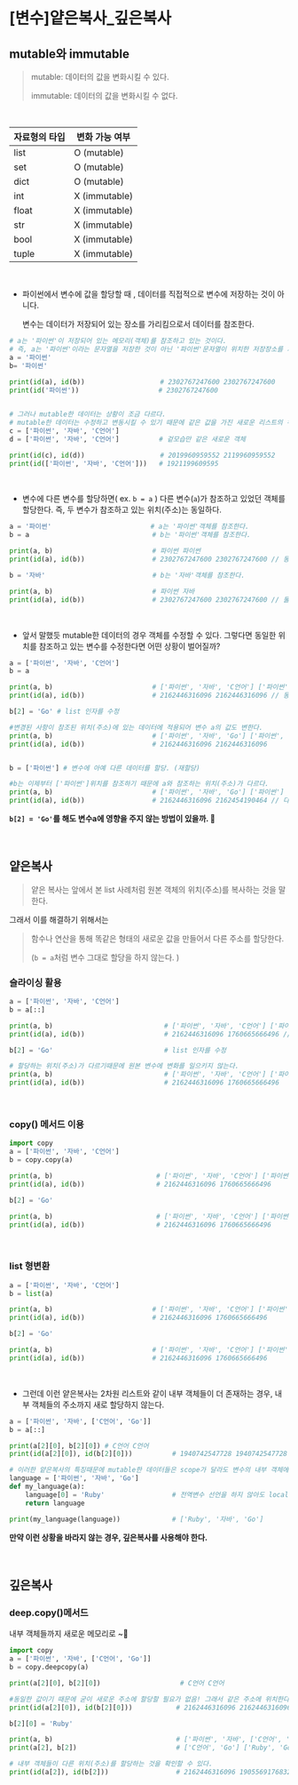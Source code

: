 # [변수]얕은복사_깊은복사

## mutable와  immutable

> mutable: 데이터의 값을 변화시킬 수 있다.
>
> immutable: 데이터의 값을 변화시킬 수 없다. 

<br>

| 자료형의 타입 | 변화 가능 여부 |
| ------------- | -------------- |
| list          | O (mutable)    |
| set           | O (mutable)    |
| dict          | O (mutable)    |
| int           | X (immutable)  |
| float         | X (immutable)  |
| str           | X (immutable)  |
| bool          | X (immutable)  |
| tuple         | X (immutable)  |

<br>

- 파이썬에서 변수에 값을 할당할 때 , 데이터를 직접적으로 변수에 저장하는 것이 아니다.

  변수는 데이터가 저장되어 있는 장소를 가리킴으로서 데이터를 참조한다. 

```python
# a는 '파이썬'이 저장되어 있는 메모리(객체)를 참조하고 있는 것이다. 
# 즉, a는 '파이썬'이라는 문자열을 저장한 것이 아닌 '파이썬'문자열이 위치한 저장장소를 가리키고 있다. 
a = '파이썬' 
b= '파이썬'
    
print(id(a), id(b))                   # 2302767247600 2302767247600
print(id('파이썬'))                    # 2302767247600


# 그러나 mutable한 데이터는 상황이 조금 다르다. 
# mutable한 데이터는 수정하고 변동시킬 수 있기 때문에 같은 값을 가진 새로운 리스트의 위치(주소)를 가르킨다. 
c = ['파이썬', '자바', 'C언어'] 
d = ['파이썬', '자바', 'C언어']          # 겉모습만 같은 새로운 객체 

print(id(c), id(d))                   # 2019960959552 2119960959552 
print(id(['파이썬', '자바', 'C언어']))   # 1921199609595
```

<br>

- 변수에 다른 변수를 할당하면( ex. `b = a` ) 다른 변수(`a`)가 참조하고 있었던 객체를 할당한다. 
  즉, 두 변수가 참조하고 있는 위치(주소)는 동일하다.  

```python
a = '파이썬'                         # a는 '파이썬'객체를 참조한다.
b = a                               # b는 '파이썬'객체를 참조한다. 

print(a, b)                         # 파이썬 파이썬
print(id(a), id(b))                 # 2302767247600 2302767247600 // 동일한 위치(주소)를 참조

b = '자바'                           # b는 '자바'객체를 참조한다.

print(a, b)                         # 파이썬 자바
print(id(a), id(b))                 # 2302767247600 2302767247600 // 둘이 다른 위치(주소)를 참조 

```

<br>

- 앞서 말했듯 mutable한 데이터의 경우 객체를 수정할 수 있다. 
  그렇다면 동일한 위치를 참조하고 있는 변수를 수정한다면 어떤 상황이 벌어질까?

```python
a = ['파이썬', '자바', 'C언어']
b = a

print(a, b)                         # ['파이썬', '자바', 'C언어'] ['파이썬', '자바', 'C언어']
print(id(a), id(b))                 # 2162446316096 2162446316096 // 동일한 위치(주소)를 참조

b[2] = 'Go' # list 인자를 수정 

#변경된 사항이 참조된 위치(주소)에 있는 데이터에 적용되어 변수 a의 값도 변한다. 
print(a, b)                         # ['파이썬', '자바', 'Go'] ['파이썬', '자바', 'Go'] 
print(id(a), id(b))                 # 2162446316096 2162446316096


b = ['파이썬'] # 변수에 아예 다른 데이터를 할당. (재할당)

#b는 이제부터 ['파이썬']위치를 참조하기 때문에 a와 참조하는 위치(주소)가 다르다. 
print(a, b)                         # ['파이썬', '자바', 'Go'] ['파이썬']
print(id(a), id(b))                 # 2162446316096 2162454190464 // 다른 위치(주소)를 참조
```

**`b[2] = 'Go'`를 해도 변수a에 영향을 주지 않는 방법이 있을까. 🤔** 

<br>

## 얕은복사

> 얕은 복사는 앞에서 본 list 사례처럼 원본 객체의 위치(주소)를 복사하는 것을 말한다. 



그래서 이를 해결하기 위해서는 

> 함수나 연산을 통해 똑같은 형태의 새로운 값을 만들어서  다른 주소를 할당한다.
>
> (`b = a`처럼 변수 그대로 할당을 하지 않는다. ) 



### 슬라이싱 활용

```python
a = ['파이썬', '자바', 'C언어']
b = a[::]

print(a, b)                            # ['파이썬', '자바', 'C언어'] ['파이썬', '자바', 'C언어']
print(id(a), id(b))                    # 2162446316096 1760665666496 // 할당하는 위치(주소)가 다름

b[2] = 'Go'                            # list 인자를 수정 

# 할당하는 위치(주소)가 다르기때문에 원본 변수에 변화를 일으키지 않는다. 
print(a, b)                            # ['파이썬', '자바', 'C언어'] ['파이썬', '자바', 'Go'] 
print(id(a), id(b))                    # 2162446316096 1760665666496
```

<br>

### copy() 메서드 이용

```python
import copy
a = ['파이썬', '자바', 'C언어']
b = copy.copy(a)

print(a, b)                          # ['파이썬', '자바', 'C언어'] ['파이썬', '자바', 'C언어']
print(id(a), id(b))                  # 2162446316096 1760665666496

b[2] = 'Go' 

print(a, b)                          # ['파이썬', '자바', 'C언어'] ['파이썬', '자바', 'Go']
print(id(a), id(b))                  # 2162446316096 1760665666496
```

<br>

### list 형변환

```python
a = ['파이썬', '자바', 'C언어']
b = list(a)

print(a, b)                         # ['파이썬', '자바', 'C언어'] ['파이썬', '자바', 'C언어']
print(id(a), id(b))                 # 2162446316096 1760665666496

b[2] = 'Go' 

print(a, b)                         # ['파이썬', '자바', 'C언어'] ['파이썬', '자바', 'Go']
print(id(a), id(b))                 # 2162446316096 1760665666496
```

<br>

- 그런데 이런 얕은복사는 2차원 리스트와 같이 내부 객체들이 더 존재하는 경우, 내부 객체들의 주소까지 새로 할당하지 않는다. 

```python
a = ['파이썬', '자바', ['C언어', 'Go']]
b = a[::]

print(a[2][0], b[2][0]) # C언어 C언어
print(id(a[2][0]), id(b[2][0]))          # 1940742547728 1940742547728 // 내부 객체들은 같은 위치(주소)를 할당
```

```python
# 이러한 얕은복사의 특징때문에 mutable한 데이터들은 scope가 달라도 변수의 내부 객체에 변화를 줄 수 있다. 
language = ['파이썬', '자바', 'Go']
def my_language(a):
    language[0] = 'Ruby'                 # 전역변수 선언을 하지 않아도 local에서 전역 변수를 읽고 변경 
    return language

print(my_language(language))             # ['Ruby', '자바', 'Go']
```

**만약 이런 상황을 바라지 않는 경우,  깊은복사를 사용해야 한다.** 

<br>

## 깊은복사

### deep.copy()메서드

내부 객체들까지 새로운 메모리로 ~:rocket:

```python
import copy
a = ['파이썬', '자바', ['C언어', 'Go']]
b = copy.deepcopy(a)

print(a[2][0], b[2][0])                    # C언어 C언어

#동일한 값이기 때문에 굳이 새로운 주소에 할당할 필요가 없음! 그래서 같은 주소에 위치한다. 
print(id(a[2][0]), id(b[2][0]))           # 2162446316096 2162446316096 

b[2][0] = 'Ruby'

print(a, b)                               # ['파이썬', '자바', ['C언어', 'Go']] ['파이썬', '자바', ['Ruby', 'Go']]
print(a[2], b[2])                         # ['C언어', 'Go'] ['Ruby', 'Go']

# 내부 객체들이 다른 위치(주소)를 할당하는 것을 확인할 수 있다. 
print(id(a[2]), id(b[2]))                 # 2162446316096 1905569176832
```

<br>

